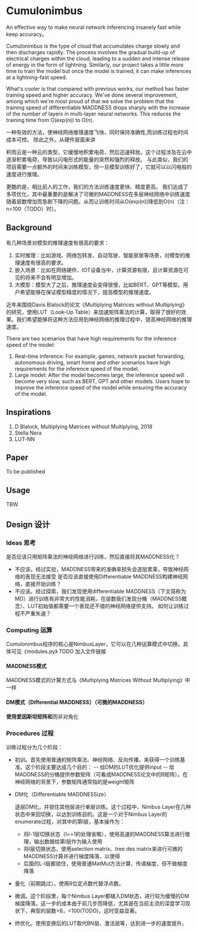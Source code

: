 # Cumulonimbus
An effective way to make neural network inferencing insanely fast while keep accuracy。

Cumulonimbus is the type of cloud that accumulates charge slowly and then discharges rapidly. The process involves the gradual build-up of electrical charges within the cloud, leading to a sudden and intense release of energy in the form of lightning.
Similarly, our project takes a little more time to train the model but once the model is trained, it can make inferences at a lightning-fast speed.

What's cooler is that compared with previous works, our method has faster training speed and higher accuracy.
We've done several improvement, among which we're most proud of that we solve the problem that the training speed of differentiable MADDNESS drops sharply with the increase of the number of layers in multi-layer neural networks. This reduces the training time from O(exp(n)) to O(n).

一种有效的方法，使神经网络推理速度飞快，同时保持准确性,而训练过程也时间成本可控。
除此之外，从硬件层面来讲

积雨云是一种云的类型，它缓慢地积累电荷，然后迅速释放。这个过程涉及在云中逐渐积累电荷，导致以闪电形式的能量的突然和强烈的释放。
与此类似，我们的项目需要一点额外的时间来训练模型，但一旦模型训练好了，它就可以以闪电般的速度进行推理。

更酷的是，相比前人的工作，我们的方法训练速度更快、精度更高。
我们达成了多项优化，其中最重要的是解决了可微的MADDNESS在多层神经网络中训练速度随着层数增加而急剧下降的问题。从而让训练时间从O(exp(n))降低到O(n)（注：n<100（TODO）时）。

## Background
有几种场景对模型的推理速度有很高的要求：
1. 实时推理：比如游戏、网络包转发、自动驾驶、智能家居等场景，对模型的推理速度有很高的要求。
1. 嵌入场景：比如在网络硬件、IOT设备当中，计算资源有限，且计算资源在可见的将来不会有明显增加。
2. 大模型：模型大了之后，推理速度会变得很慢，比如BERT、GPT等模型。用户希望能够在保证模型精度的情况下，提高模型的推理速度。 

近年来围绕Davis Blalock的论文《Multiplying Matrices without Multiplying》的研究，使用LUT（Look-Up Table）来加速矩阵乘法的计算，取得了很好的效果。我们希望能够将这种方法应用到神经网络的推理过程中，提高神经网络的推理速度。


There are two scenarios that have high requirements for the inference speed of the model:
1. Real-time inference: For example, games, network packet forwarding, autonomous driving, smart home and other scenarios have high requirements for the inference speed of the model.
2. Large model: After the model becomes large, the inference speed will become very slow, such as BERT, GPT and other models. Users hope to improve the inference speed of the model while ensuring the accuracy of the model.

## Inspirations
1. D Blalock, Multiplying Matrices without Multiplying, 2018
2. Stella Nera
3. LUT-NN

## Paper
To be published

## Usage
TBW

## Design 设计
### Ideas 思考
是否应该只用矩阵乘法的神经网络进行训练，然后直接将其MADDNESS化？
- 不应该。经过实验，MADDNESS带来的准确率损失会逐层累乘，导致神经网络的表现无法接受
是否应该直接使用Differentiable MADDNESS构建神经网络，直接开始训练？
- 不应该。经过探索，我们发现使用differentiable MADDNESS（下文简称为MD）进行训练有非常大的性能消耗，在层数我们发现分桶（MADDNESS概念）、LUT初始值都需要一个表现还不错的神经网络提供支持。
如何让训练过程不严重失速？
### Computing 运算
Cumulonimbus程序的核心是NimbusLayer，它可以在几种运算模式中切换。具体可见《modules.py》 TODO 加入文件链接

#### MADDNESS模式
MADDNESS模式的计算方式与《Multiplying Matrices Without Multiplying》中一样
#### DM模式（Differential MADDNESS）（可微的MADDNESS）
 **使用爱因斯坦矩阵和**而非对角化
### Procedures 过程
训练过程分为几个阶段：
- 初训。首先使用普通的矩阵乘法、神经网络、反向传播，来获得一个训练基准。这个阶段主要达成几个目的：
-- 给DM的LUT优化提供input
-- 给MADDNESS的分桶提供参数矩阵（可看成MADDNESS论文中的B矩阵）。在神经网络的背景下，参数矩阵通常指的是weight矩阵
- DM化（Differentiable MADDNESSize）

  逐层DM化，并锁住其他层进行单层训练。这个过程中，Nimbus Layer在几种状态中来回切换，以达到训练目的。这是一个对于Nimbus Layer的enumerate过程，对其中的第l层，基本操作为：
  - 将l-1层切换状态（l==1的处理省略），使用高速的MADDNESS算法进行推理，输出数据给第l层作为输入使用
  - 将l层切换状态，使用selection matrix、tree des matrix来进行可微的MADDNESS计算并进行梯度降落，以使得
  - 后面的L-l层都锁住，使用普通MatMul方法计算、传递梯度，但不做梯度降落
- 量化（前期跳过）。使用8位定点数代替浮点数。
- 微调。这个阶段里，每个Nimbus Layer都植入DM状态，进行较为缓慢的DM梯度降落。这一步的成本由于前几步而降低，尤其是在当前主流的深度学习现状下，典型的层数>8，<100(TODO)，这时受益显著。
- 终优化。使用变换后的LUT取代BN层、激活层等，达到进一步的速度提升。